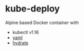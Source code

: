# kube-deploy

Alpine based Docker container with
- kubectl v1.16
- [yaml](https://github.com/VojtechVitek/yaml-cli)
- [hydrate](https://github.com/pressly/hydrate)
